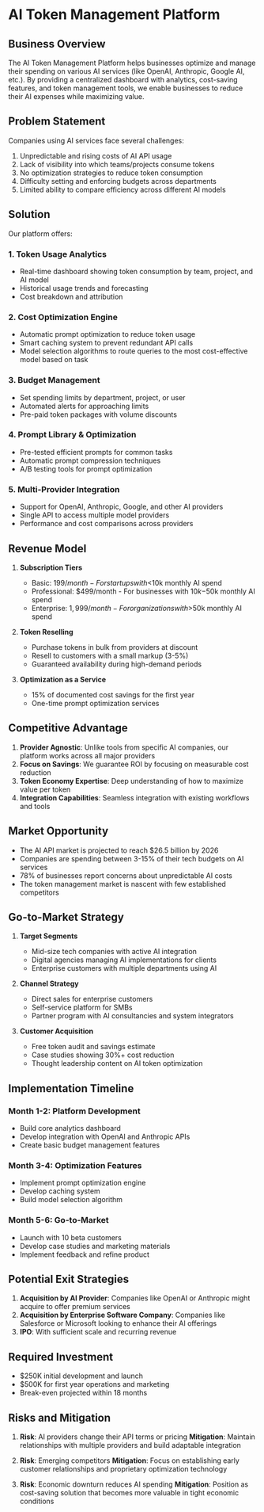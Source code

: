 # AI Token Management Platform

## Business Overview

The AI Token Management Platform helps businesses optimize and manage their spending on various AI services (like OpenAI, Anthropic, Google AI, etc.). By providing a centralized dashboard with analytics, cost-saving features, and token management tools, we enable businesses to reduce their AI expenses while maximizing value.

## Problem Statement

Companies using AI services face several challenges:
1. Unpredictable and rising costs of AI API usage
2. Lack of visibility into which teams/projects consume tokens
3. No optimization strategies to reduce token consumption
4. Difficulty setting and enforcing budgets across departments
5. Limited ability to compare efficiency across different AI models

## Solution

Our platform offers:

### 1. Token Usage Analytics
- Real-time dashboard showing token consumption by team, project, and AI model
- Historical usage trends and forecasting
- Cost breakdown and attribution

### 2. Cost Optimization Engine
- Automatic prompt optimization to reduce token usage
- Smart caching system to prevent redundant API calls
- Model selection algorithms to route queries to the most cost-effective model based on task

### 3. Budget Management
- Set spending limits by department, project, or user
- Automated alerts for approaching limits
- Pre-paid token packages with volume discounts

### 4. Prompt Library & Optimization
- Pre-tested efficient prompts for common tasks
- Automatic prompt compression techniques
- A/B testing tools for prompt optimization

### 5. Multi-Provider Integration
- Support for OpenAI, Anthropic, Google, and other AI providers
- Single API to access multiple model providers
- Performance and cost comparisons across providers

## Revenue Model

1. **Subscription Tiers**
   - Basic: $199/month - For startups with <$10k monthly AI spend
   - Professional: $499/month - For businesses with $10k-$50k monthly AI spend
   - Enterprise: $1,999/month - For organizations with >$50k monthly AI spend

2. **Token Reselling**
   - Purchase tokens in bulk from providers at discount
   - Resell to customers with a small markup (3-5%)
   - Guaranteed availability during high-demand periods

3. **Optimization as a Service**
   - 15% of documented cost savings for the first year
   - One-time prompt optimization services

## Competitive Advantage

1. **Provider Agnostic**: Unlike tools from specific AI companies, our platform works across all major providers
2. **Focus on Savings**: We guarantee ROI by focusing on measurable cost reduction
3. **Token Economy Expertise**: Deep understanding of how to maximize value per token
4. **Integration Capabilities**: Seamless integration with existing workflows and tools

## Market Opportunity

- The AI API market is projected to reach $26.5 billion by 2026
- Companies are spending between 3-15% of their tech budgets on AI services
- 78% of businesses report concerns about unpredictable AI costs
- The token management market is nascent with few established competitors

## Go-to-Market Strategy

1. **Target Segments**
   - Mid-size tech companies with active AI integration
   - Digital agencies managing AI implementations for clients
   - Enterprise customers with multiple departments using AI

2. **Channel Strategy**
   - Direct sales for enterprise customers
   - Self-service platform for SMBs
   - Partner program with AI consultancies and system integrators

3. **Customer Acquisition**
   - Free token audit and savings estimate
   - Case studies showing 30%+ cost reduction
   - Thought leadership content on AI token optimization

## Implementation Timeline

### Month 1-2: Platform Development
- Build core analytics dashboard
- Develop integration with OpenAI and Anthropic APIs
- Create basic budget management features

### Month 3-4: Optimization Features
- Implement prompt optimization engine
- Develop caching system
- Build model selection algorithm

### Month 5-6: Go-to-Market
- Launch with 10 beta customers
- Develop case studies and marketing materials
- Implement feedback and refine product

## Potential Exit Strategies

1. **Acquisition by AI Provider**: Companies like OpenAI or Anthropic might acquire to offer premium services
2. **Acquisition by Enterprise Software Company**: Companies like Salesforce or Microsoft looking to enhance their AI offerings
3. **IPO**: With sufficient scale and recurring revenue

## Required Investment

- $250K initial development and launch
- $500K for first year operations and marketing
- Break-even projected within 18 months

## Risks and Mitigation

1. **Risk**: AI providers change their API terms or pricing
   **Mitigation**: Maintain relationships with multiple providers and build adaptable integration

2. **Risk**: Emerging competitors
   **Mitigation**: Focus on establishing early customer relationships and proprietary optimization technology

3. **Risk**: Economic downturn reduces AI spending
   **Mitigation**: Position as cost-saving solution that becomes more valuable in tight economic conditions 